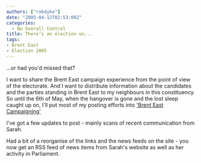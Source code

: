 ```yaml
---
authors: ["robdyke"]
date: "2005-04-12T02:53:00Z"
categories:
  - No Overall Control
title: There’s an election on...
tags:
- Brent East
- Election 2005
---
```

...or had you'd missed that?

I want to share the Brent East campaign experience from the point of view of the electorate. And I want to distribute information about the candidates and the parties standing in Brent East to my neighbours in this constituency. So until the 6th of May, when the hangover is gone and the lost sleep caught up on, I'll put most of my posting efforts into ['Brent East Campaigning'](http://becampaign.blogspot.com/)

I've got a few updates to post - mainly scans of recent communication from Sarah.

Had a bit of a reorganise of the links and the news feeds on the site - you now get an RSS feed of news items from Sarah's website as well as her activity in Parliament.